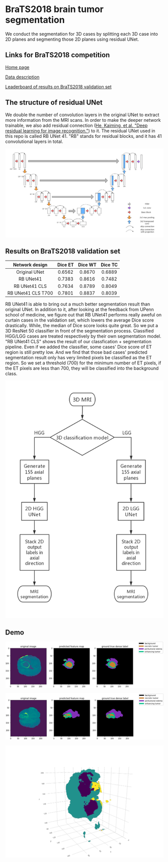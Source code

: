 # BraTS2018 brain tumor segmentation

We conduct the segmentation for 3D cases by splitting each 3D case into 2D planes and segmenting those 2D planes using residual UNet.

## Links for BraTS2018 competition

[Home page](https://www.med.upenn.edu/sbia/brats2018.html)

[Data description](https://www.med.upenn.edu/sbia/brats2018/data.html)

[Leaderboard of results on BraTS2018 validation set](https://www.cbica.upenn.edu/BraTS18/lboardValidation.html)

## The structure of residual UNet

We double the number of convolution layers in the original UNet to extract more information from the MRI scans. In order to make the deeper network trainable, we also add residual connection ([He, Kaiming, et al. "Deep residual learning for image recognition."](https://arxiv.org/abs/1512.03385)) to it. The residual UNet used in this repo is called RB UNet 41. "RB" stands for residual blocks, and it has 41 convolutional layers in total.

![Architecture of RB UNet41](/imgs/UNet_ResidualBlock_BraTS.png)

## Results on BraTS2018 validation set

| Network design    | Dice ET | Dice WT | Dice TC |
|:-----------------:|:-------:|:-------:|:-------:|
|Original UNet      |0.6562   |0.8670   |0.6889   |
|RB UNet41          |0.7383   |0.8616   |0.7482   |
|RB UNet41 CLS      |0.7634   |0.8789   |0.8049   |
|RB UNet41 CLS T700 |0.7801   |0.8837   |0.8039   |

RB UNet41 is able to bring out a much better segmentation result than original UNet. In addition to it, after looking at the feedback from UPenn school of medicine, we figure out that RB UNet41 performs really aweful on curtain cases in the validation set, which lowers the average Dice score drastically. While, the median of Dice score looks quite great. So we put a 3D ResNet 50 classifier in front of the segmentation process. Classified HGG/LGG cases are treated respectively by their own segmentation model. "RB UNet41 CLS" shows the result of our classfication + segmentation pipeline. Even if we added the classifier, some cases' Dice score of ET region is still pretty low. And we find that those bad cases' predicted segmentation result only has very limited pixels be classified as the ET region. So we set a threshold (700) for the minimum number of ET pixels, if the ET pixels are less than 700, they will be classified into the background class.

![Flowchat of the entire pipeline](/imgs/MRI_segmentation_flowchart.png)

## Demo
![Segmentation1](/imgs/UNet-ResidualBlock-Expansion_End_to_End_1_clipped.png)

![Segmentation2](/imgs/UNet-ResidualBlock-Expansion_End_to_End_2_clipped.png)

![3D Segmentation](/imgs/3D-Glioma-segmentation.png)